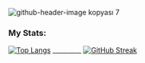 
![github-header-image kopyası 7](https://github.com/beratridvanasilturk/beratridvanasilturk/assets/99040236/7e4e773d-93f2-4200-8471-36f0d138ce0e)

### My Stats:
[![Top Langs](https://github-readme-stats.vercel.app/api/top-langs/?username=beratridvanasilturk&layout=compact&theme=vision-friendly-dark)](https://github.com/anuraghazra/github-readme-stats)
 _________ [![GitHub Streak](https://github-readme-streak-stats.herokuapp.com?user=beratridvanasilturk&theme=dark&mode=weekly)](https://git.io/streak-stats)
